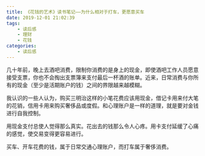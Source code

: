 ```yaml
---
title: 《花钱的艺术》读书笔记——为什么相对于打车，更愿意买车
date: 2019-12-01 21:02:39
tags:
    - 读后感
    - 理财
    - 花钱
categories:
    - 读后感
---
```


几十年前，晚上去酒吧消费，限制你消费的是身上的现金，即使酒吧工作人员愿意接受支票，你也不会掏出支票簿来支付最后一杯酒的账单。近来，日常消费与你所有的现金（至少是活期账户的钱）之间的界限越来越模糊。



我认识的一些人认为，购买三明治这样的小笔花费应该用现金，借记卡用来付大笔的花销，信用卡用来购买奢侈品或度假。和心理账户是一样的道理，就是要对金钱进行自我控制。



用现金支付总使人觉得那么真实。花出去的钱那么令人心疼。用卡支付延缓了心痛的感觉，使交易变得更容易进行。



买车、开车花费的钱，属于日常交通心理账户，而打车属于奢侈消费。